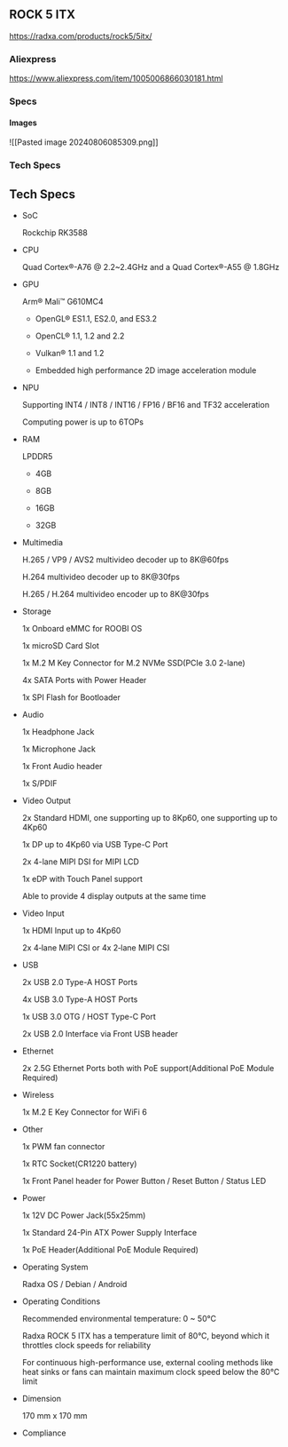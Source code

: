 ## ROCK 5 ITX
https://radxa.com/products/rock5/5itx/

### Aliexpress
https://www.aliexpress.com/item/1005006866030181.html
### Specs
#### Images
![[Pasted image 20240806085309.png]]

### Tech Specs
## Tech Specs

- SoC
    
    Rockchip RK3588
    
- CPU
    
    Quad Cortex®-A76 @ 2.2~2.4GHz and a Quad Cortex®-A55 @ 1.8GHz
    
- GPU
    
    Arm® Mali™ G610MC4
    
    - OpenGL® ES1.1, ES2.0, and ES3.2
    
    - OpenCL® 1.1, 1.2 and 2.2
    
    - Vulkan® 1.1 and 1.2
    
    - Embedded high performance 2D image acceleration module
    
- NPU
    
    Supporting INT4 / INT8 / INT16 / FP16 / BF16 and TF32 acceleration
    
    Computing power is up to 6TOPs
    
- RAM
    
    LPDDR5
    
    - 4GB
    
    - 8GB
    
    - 16GB
    
    - 32GB
    
- Multimedia
    
    H.265 / VP9 / AVS2 multivideo decoder up to 8K@60fps
    
    H.264 multivideo decoder up to 8K@30fps
    
    H.265 / H.264 multivideo encoder up to 8K@30fps
    
- Storage
    
    1x Onboard eMMC for ROOBI OS
    
    1x microSD Card Slot
    
    1x M.2 M Key Connector for M.2 NVMe SSD(PCIe 3.0 2-lane)
    
    4x SATA Ports with Power Header
    
    1x SPI Flash for Bootloader
    
- Audio
    
    1x Headphone Jack
    
    1x Microphone Jack
    
    1x Front Audio header
    
    1x S/PDIF
    
- Video Output
    
    2x Standard HDMI, one supporting up to 8Kp60, one supporting up to 4Kp60
    
    1x DP up to 4Kp60 via USB Type-C Port
    
    2x 4-lane MIPI DSI for MIPI LCD
    
    1x eDP with Touch Panel support
    
    Able to provide 4 display outputs at the same time
    
- Video Input
    
    1x HDMI Input up to 4Kp60
    
    2x 4‑lane MIPI CSI or 4x 2‑lane MIPI CSI
    
- USB
    
    2x USB 2.0 Type-A HOST Ports
    
    4x USB 3.0 Type-A HOST Ports
    
    1x USB 3.0 OTG / HOST Type-C Port
    
    2x USB 2.0 Interface via Front USB header
    
- Ethernet
    
    2x 2.5G Ethernet Ports both with PoE support(Additional PoE Module Required)
    
- Wireless
    
    1x M.2 E Key Connector for WiFi 6
    
- Other
    
    1x PWM fan connector
    
    1x RTC Socket(CR1220 battery)
    
    1x Front Panel header for Power Button / Reset Button / Status LED
    
- Power
    
    1x 12V DC Power Jack(55x25mm)
    
    1x Standard 24-Pin ATX Power Supply Interface
    
    1x PoE Header(Additional PoE Module Required)
    
- Operating System
    
    Radxa OS / Debian / Android
    
- Operating Conditions
    
    Recommended environmental temperature: 0 ~ 50°C
    
    Radxa ROCK 5 ITX has a temperature limit of 80°C, beyond which it throttles clock speeds for reliability
    
    For continuous high-performance use, external cooling methods like heat sinks or fans can maintain maximum clock speed below the 80°C limit
    
- Dimension
    
    170 mm x 170 mm
    
- Compliance